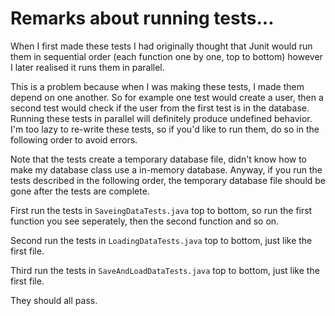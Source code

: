 # Remarks about running tests...

When I first made these tests I had originally thought that Junit would run them in sequential order (each function one by one, top to bottom) however I later realised it runs them in parallel.

This is a problem because when I was making these tests, I made them depend on one another. So for example one test would create a user, then a second test would check if the user from the first test is in the database. Running these tests in parallel will definitely produce undefined behavior. I'm too lazy to re-write these tests, so if you'd like to run them, do so in the following order to avoid errors.

Note that the tests create a temporary database file, didn't know how to make
my database class use a in-memory database. Anyway, if you run the tests
described in the following order, the temporary database file should be gone 
after the tests are complete.


First run the tests in `SaveingDataTests.java` top to bottom, so run the first function you see seperately, then the second function and so on.

Second run the tests in `LoadingDataTests.java` top to bottom, just like the first file.

Third run the tests in `SaveAndLoadDataTests.java` top to bottom, just like the first file.

They should all pass.